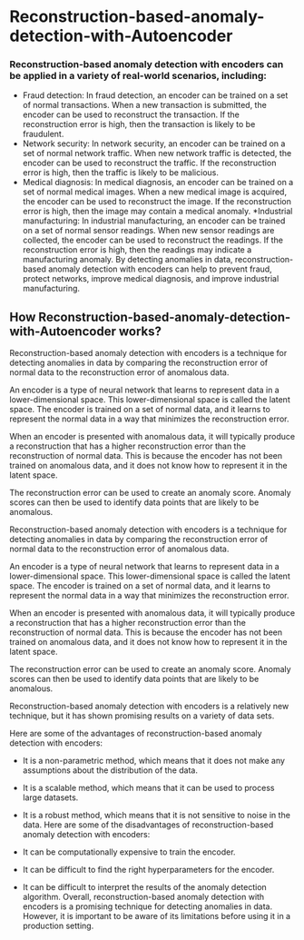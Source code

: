 # Reconstruction-based-anomaly-detection-with-Autoencoder



### Reconstruction-based anomaly detection with encoders can be applied in a variety of real-world scenarios, including:



* Fraud detection: In fraud detection, an encoder can be trained on a set of normal transactions. When a new transaction is submitted, the encoder can be used to reconstruct the transaction. If the reconstruction error is high, then the transaction is likely to be fraudulent.
* Network security: In network security, an encoder can be trained on a set of normal network traffic. When new network traffic is detected, the encoder can be used to reconstruct the traffic. If the reconstruction error is high, then the traffic is likely to be malicious.
* Medical diagnosis: In medical diagnosis, an encoder can be trained on a set of normal medical images. When a new medical image is acquired, the encoder can be used to reconstruct the image. If the reconstruction error is high, then the image may contain a medical anomaly.
*Industrial manufacturing: In industrial manufacturing, an encoder can be trained on a set of normal sensor readings. When new sensor readings are collected, the encoder can be used to reconstruct the readings. If the reconstruction error is high, then the readings may indicate a manufacturing anomaly.
By detecting anomalies in data, reconstruction-based anomaly detection with encoders can help to prevent fraud, protect networks, improve medical diagnosis, and improve industrial manufacturing.




## How Reconstruction-based-anomaly-detection-with-Autoencoder works?



Reconstruction-based anomaly detection with encoders is a technique for detecting anomalies in data by comparing the reconstruction error of normal data to the reconstruction error of anomalous data.

An encoder is a type of neural network that learns to represent data in a lower-dimensional space. This lower-dimensional space is called the latent space. The encoder is trained on a set of normal data, and it learns to represent the normal data in a way that minimizes the reconstruction error.

When an encoder is presented with anomalous data, it will typically produce a reconstruction that has a higher reconstruction error than the reconstruction of normal data. This is because the encoder has not been trained on anomalous data, and it does not know how to represent it in the latent space.

The reconstruction error can be used to create an anomaly score. Anomaly scores can then be used to identify data points that are likely to be anomalous.

Reconstruction-based anomaly detection with encoders is a technique for detecting anomalies in data by comparing the reconstruction error of normal data to the reconstruction error of anomalous data.

An encoder is a type of neural network that learns to represent data in a lower-dimensional space. This lower-dimensional space is called the latent space. The encoder is trained on a set of normal data, and it learns to represent the normal data in a way that minimizes the reconstruction error.

When an encoder is presented with anomalous data, it will typically produce a reconstruction that has a higher reconstruction error than the reconstruction of normal data. This is because the encoder has not been trained on anomalous data, and it does not know how to represent it in the latent space.

The reconstruction error can be used to create an anomaly score. Anomaly scores can then be used to identify data points that are likely to be anomalous.

Reconstruction-based anomaly detection with encoders is a relatively new technique, but it has shown promising results on a variety of data sets.

Here are some of the advantages of reconstruction-based anomaly detection with encoders:

* It is a non-parametric method, which means that it does not make any assumptions about the distribution of the data.
* It is a scalable method, which means that it can be used to process large datasets.
* It is a robust method, which means that it is not sensitive to noise in the data.
Here are some of the disadvantages of reconstruction-based anomaly detection with encoders:

* It can be computationally expensive to train the encoder.
* It can be difficult to find the right hyperparameters for the encoder.
* It can be difficult to interpret the results of the anomaly detection algorithm.
Overall, reconstruction-based anomaly detection with encoders is a promising technique for detecting anomalies in data. However, it is important to be aware of its limitations before using it in a production setting.
